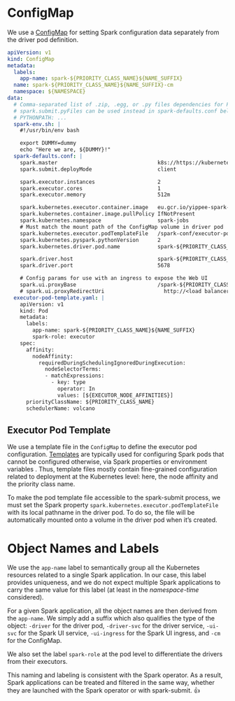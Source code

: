 # ConfigMap

We use a [ConfigMap](https://kubernetes.io/docs/concepts/configuration/configmap/) for setting Spark configuration
 data separately from the driver pod definition.

```yaml
apiVersion: v1
kind: ConfigMap
metadata:
  labels:
    app-name: spark-${PRIORITY_CLASS_NAME}${NAME_SUFFIX}
  name: spark-${PRIORITY_CLASS_NAME}${NAME_SUFFIX}-cm
  namespace: ${NAMESPACE}
data:
  # Comma-separated list of .zip, .egg, or .py files dependencies for Python apps.
  # spark.submit.pyFiles can be used instead in spark-defaults.conf below.
  # PYTHONPATH: ...
  spark-env.sh: |
    #!/usr/bin/env bash

    export DUMMY=dummy
    echo "Here we are, ${DUMMY}!"
  spark-defaults.conf: |
    spark.master                                k8s://https://kubernetes.default
    spark.submit.deployMode                     client

    spark.executor.instances                    2
    spark.executor.cores                        1
    spark.executor.memory                       512m

    spark.kubernetes.executor.container.image   eu.gcr.io/yippee-spark-k8s/spark-py:3.0.1
    spark.kubernetes.container.image.pullPolicy IfNotPresent
    spark.kubernetes.namespace                  spark-jobs
    # Must match the mount path of the ConfigMap volume in driver pod
    spark.kubernetes.executor.podTemplateFile   /spark-conf/executor-pod-template.yaml
    spark.kubernetes.pyspark.pythonVersion      2
    spark.kubernetes.driver.pod.name            spark-${PRIORITY_CLASS_NAME}${NAME_SUFFIX}-driver

    spark.driver.host                           spark-${PRIORITY_CLASS_NAME}${NAME_SUFFIX}-driver-svc
    spark.driver.port                           5678

    # Config params for use with an ingress to expose the Web UI
    spark.ui.proxyBase                          /spark-${PRIORITY_CLASS_NAME}${NAME_SUFFIX}
    # spark.ui.proxyRedirectUri                   http://<load balancer static IP address>
  executor-pod-template.yaml: |
    apiVersion: v1
    kind: Pod
    metadata:
      labels:
        app-name: spark-${PRIORITY_CLASS_NAME}${NAME_SUFFIX}
        spark-role: executor
    spec:
      affinity:
        nodeAffinity:
          requiredDuringSchedulingIgnoredDuringExecution:
            nodeSelectorTerms:
            - matchExpressions:
              - key: type
                operator: In
                values: [${EXECUTOR_NODE_AFFINITIES}]
      priorityClassName: ${PRIORITY_CLASS_NAME}
      schedulerName: volcano
```

## Executor Pod Template

We use a template file in the `ConfigMap` to define the executor pod configuration. 
[Templates](https://spark.apache.org/docs/latest/running-on-kubernetes.html#pod-template) are typically used for
 configuring Spark pods that cannot be configured otherwise, via Spark properties or environment variables
 . Thus, template files mostly contain fine-grained configuration related to deployment at the Kubernetes level: 
here, the node affinity and the priority class name.

To make the pod template file accessible to the spark-submit process, we must set the Spark property 
`spark.kubernetes.executor.podTemplateFile` with its local pathname in the driver pod. To do so, the file will be 
automatically mounted onto a volume in the driver pod when it’s created.

# Object Names and Labels

We use the `app-name` label to semantically group all the Kubernetes resources related to a single Spark application.
In our case, this label provides uniqueness, and we do not expect multiple Spark applications to carry the same value 
for this label (at least in the _namespace-time_ considered).

For a given Spark application, all the object names are then derived from the `app-name`. We simply add a suffix which 
also qualifies the type of the object: `-driver` for the driver pod, `-driver-svc` for the driver service, `-ui-svc` 
for the Spark UI service, `-ui-ingress` for the Spark UI ingress, and `-cm` for the ConfigMap.

We also set the label `spark-role` at the pod level to differentiate the drivers from their executors.

This naming and labeling is consistent with the Spark operator. As a result, Spark applications can be treated and 
filtered in the same way, whether they are launched with the Spark operator or with spark-submit. :thumbsup:

